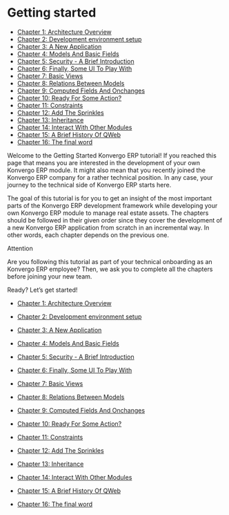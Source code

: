 # Getting started

  * [Chapter 1: Architecture Overview](getting_started/01_architecture)
  * [Chapter 2: Development environment setup](getting_started/02_setup)
  * [Chapter 3: A New Application](getting_started/03_newapp)
  * [Chapter 4: Models And Basic Fields](getting_started/04_basicmodel)
  * [Chapter 5: Security - A Brief Introduction](getting_started/05_securityintro)
  * [Chapter 6: Finally, Some UI To Play With](getting_started/06_firstui)
  * [Chapter 7: Basic Views](getting_started/07_basicviews)
  * [Chapter 8: Relations Between Models](getting_started/08_relations)
  * [Chapter 9: Computed Fields And Onchanges](getting_started/09_compute_onchange)
  * [Chapter 10: Ready For Some Action?](getting_started/10_actions)
  * [Chapter 11: Constraints](getting_started/11_constraints)
  * [Chapter 12: Add The Sprinkles](getting_started/12_sprinkles)
  * [Chapter 13: Inheritance](getting_started/13_inheritance)
  * [Chapter 14: Interact With Other Modules](getting_started/14_other_module)
  * [Chapter 15: A Brief History Of QWeb](getting_started/15_qwebintro)
  * [Chapter 16: The final word](getting_started/16_final_word)

Welcome to the Getting Started Konvergo ERP tutorial! If you reached this page that
means you are interested in the development of your own Konvergo ERP module. It might
also mean that you recently joined the Konvergo ERP company for a rather technical
position. In any case, your journey to the technical side of Konvergo ERP starts here.

The goal of this tutorial is for you to get an insight of the most important
parts of the Konvergo ERP development framework while developing your own Konvergo ERP module
to manage real estate assets. The chapters should be followed in their given
order since they cover the development of a new Konvergo ERP application from scratch
in an incremental way. In other words, each chapter depends on the previous
one.

<div class="alert alert-warning">
<p class="alert-title">
Attention</p><p>Are you following this tutorial as part of your technical onboarding as an Konvergo ERP employee? Then,
we ask you to complete all the chapters before joining your new team.</p>
</div>

Ready? Let’s get started!

  * [Chapter 1: Architecture Overview](getting_started/01_architecture)

  * [Chapter 2: Development environment setup](getting_started/02_setup)

  * [Chapter 3: A New Application](getting_started/03_newapp)

  * [Chapter 4: Models And Basic Fields](getting_started/04_basicmodel)

  * [Chapter 5: Security - A Brief Introduction](getting_started/05_securityintro)

  * [Chapter 6: Finally, Some UI To Play With](getting_started/06_firstui)

  * [Chapter 7: Basic Views](getting_started/07_basicviews)

  * [Chapter 8: Relations Between Models](getting_started/08_relations)

  * [Chapter 9: Computed Fields And Onchanges](getting_started/09_compute_onchange)

  * [Chapter 10: Ready For Some Action?](getting_started/10_actions)

  * [Chapter 11: Constraints](getting_started/11_constraints)

  * [Chapter 12: Add The Sprinkles](getting_started/12_sprinkles)

  * [Chapter 13: Inheritance](getting_started/13_inheritance)

  * [Chapter 14: Interact With Other Modules](getting_started/14_other_module)

  * [Chapter 15: A Brief History Of QWeb](getting_started/15_qwebintro)

  * [Chapter 16: The final word](getting_started/16_final_word)

